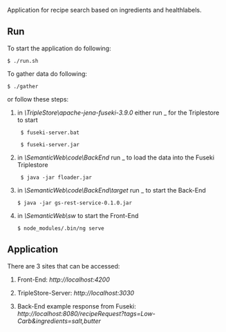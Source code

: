 Application for recipe search based on ingredients and healthlabels.

## Run
To start the application do following:

	$ ./run.sh
	
To gather data do following:

	$ ./gather
	

or follow these steps:

1. in *\TripleStore\apache-jena-fuseki-3.9.0* either run _ for the Triplestore to start
	
		$ fuseki-server.bat 
				
		$ fuseki-server.jar
	
2. in *\SemanticWeb\code\BackEnd* run _ to load the data into the Fuseki Triplestore

		$ java -jar floader.jar
	
3.  in *\SemanticWeb\code\BackEnd\target* run _ to start the Back-End
	
		$ java -jar gs-rest-service-0.1.0.jar
	
4.  in *\SemanticWeb\sw* to start the Front-End
	
		$ node_modules/.bin/ng serve
	
## Application

There are 3 sites that can be accessed:

1. Front-End: *http://localhost:4200*

1. TripleStore-Server: *http://localhost:3030*

1. Back-End example response from Fuseki: *http://localhost:8080/recipeRequest?tags=Low-Carb&ingredients=salt,butter*
	

